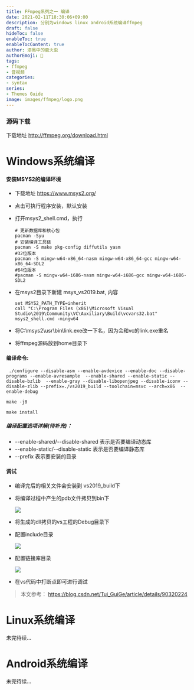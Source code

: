 ```yaml
---
title: FFmpeg系列之一 编译
date: 2021-02-11T18:30:06+09:00
description: 分别为windows linux android系统编译ffmpeg
draft: false
hideToc: false
enableToc: true
enableTocContent: true
author: 漆黑中的萤火虫
authorEmoji: 🤖
tags:
- ffmpeg
- 音视频
categories:
- syntax
series:
- Themes Guide
image: images/ffmpeg/logo.png
---
```


### 源码下载

下载地址 http://ffmpeg.org/download.html

# Windows系统编译

####  安装MSYS2的编译环境

* 下载地址  https://www.msys2.org/

* 点击可执行程序安装，默认安装

* 打开msys2_shell.cmd，执行

  ```shell
  # 更新数据库和核心包
  pacman -Syu
  # 安装编译工具链
  pacman -S make pkg-config diffutils yasm
  #32位版本
  pacman -S mingw-w64-x86_64-nasm mingw-w64-x86_64-gcc mingw-w64-x86_64-SDL2
  #64位版本
  #pacman -S mingw-w64-i686-nasm mingw-w64-i686-gcc mingw-w64-i686-SDL2
  ```

* 在msys2目录下新建 msys_vs2019.bat, 内容

  ```shell
  set MSYS2_PATH_TYPE=inherit
  call "C:\Program Files (x86)\Microsoft Visual Studio\2019\Community\VC\Auxiliary\Build\vcvars32.bat"
  msys2_shell.cmd -mingw64
  ```

* 将C:\msys2\usr\bin\link.exe改一下名，因为会和vc的link.exe重名

* 将ffmpeg源码放到home目录下

#### 编译命令:

```shell
 ./configure --disable-asm --enable-avdevice --enable-doc --disable-programs --enable-avresample  --enable-shared --enable-static --disable-bzlib  --enable-gray --disable-libopenjpeg --disable-iconv --disable-zlib --prefix=./vs2019_build --toolchain=msvc --arch=x86  --enable-debug
 
make -j8

make install
```



##### 编译配置选项详解(待补充)：

* --enable-shared/--disable-shared 表示是否要编译动态库
* --enable-static/--disable-static 表示是否要编译静态库
* --prefix  表示要安装的目录



#### 调试

* 编译完后的相关文件会安装到 vs2019_build下

* 将编译过程中产生的pdb文件拷贝到bin下

  ![](/images/ffmpeg/20210215/compile_out.png)

* 将生成的dll拷贝的vs工程的Debug目录下

* 配置include目录

  ![](/images/ffmpeg/20210215/include_config.jpg)

* 配置链接库目录

  ![](/images/ffmpeg/20210215/lib_config.jpg)

* 在vs代码中打断点即可进行调试







> 本文参考： https://blog.csdn.net/Tui_GuiGe/article/details/90320224





# Linux系统编译



未完待续...





# Android系统编译

未完待续...